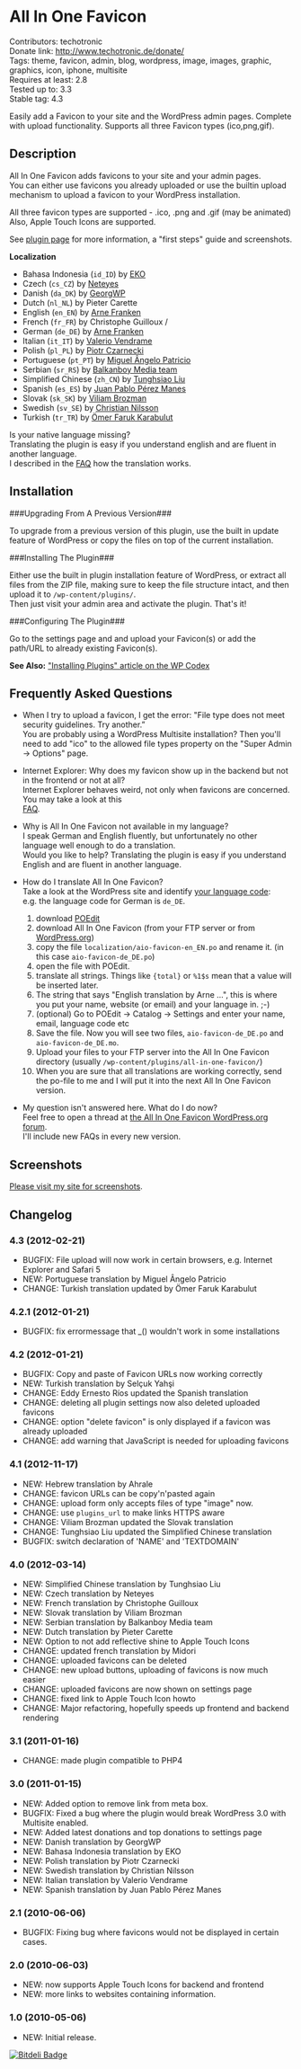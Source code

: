 # All In One Favicon #
Contributors: techotronic  
Donate link: http://www.techotronic.de/donate/  
Tags: theme, favicon, admin, blog, wordpress, image, images, graphic, graphics, icon, iphone, multisite  
Requires at least: 2.8  
Tested up to: 3.3  
Stable tag: 4.3

Easily add a Favicon to your site and the WordPress admin pages. Complete with upload functionality. Supports all three Favicon types (ico,png,gif).  

## Description ##

All In One Favicon adds favicons to your site and your admin pages.  
You can either use favicons you already uploaded or use the builtin upload mechanism to upload a favicon to your WordPress installation.  

All three favicon types are supported - .ico, .png and .gif (may be animated)  
Also, Apple Touch Icons are supported.  

See [plugin page](http://www.techotronic.de/plugins/all-in-one-favicon/) for more information, a "first steps" guide and screenshots.  

**Localization**  

* Bahasa Indonesia (`id_ID`) by [EKO](http://movableid.com/)
* Czech (`cs_CZ`) by [Neteyes](http://www.neteyes.cz)
* Danish (`da_DK`) by [GeorgWP](http://wordpress.blogos.dk/)
* Dutch (`nl_NL`) by Pieter Carette
* English (`en_EN`) by [Arne Franken](http://www.techotronic.de/)
* French (`fr_FR`) by Christophe Guilloux /
* German (`de_DE`) by [Arne Franken](http://www.techotronic.de/)
* Italian (`it_IT`) by [Valerio Vendrame](http://www.valeriovendrame.it/)
* Polish (`pl_PL`) by [Piotr Czarnecki](http://www.facebook.com/piniu69/)
* Portuguese (`pt_PT`) by [Miguel Ângelo Patricio](http://www.miguelpatricio.com/)
* Serbian (`sr_RS`) by [Balkanboy Media team](http://dralvaro.com/)
* Simplified Chinese (`zh_CN`) by [Tunghsiao Liu](http://sparanoid.com/)
* Spanish (`es_ES`) by [Juan Pablo Pérez Manes](mailto:jppm30@gmail.com)
* Slovak (`sk_SK`) by [Viliam Brozman](http://www.brozman.sk/blog)
* Swedish (`sv_SE`) by [Christian Nilsson](http://www.theindiaexperience.se/)
* Turkish (`tr_TR`) by [Ömer Faruk Karabulut](http://ramerta.com)

Is your native language missing?  
Translating the plugin is easy if you understand english and are fluent in another language.  
I described in the [FAQ](http://wordpress.org/extend/plugins/all-in-one-favicon/faq/) how the translation works.  

## Installation ##

###Upgrading From A Previous Version###

To upgrade from a previous version of this plugin, use the built in update feature of WordPress or copy the files on top of the current installation.  

###Installing The Plugin###

Either use the built in plugin installation feature of WordPress, or extract all files from the ZIP file, making sure to keep the file structure intact, and then upload it to `/wp-content/plugins/`.  
Then just visit your admin area and activate the plugin. That's it!  

###Configuring The Plugin###

Go to the settings page and and upload your Favicon(s) or add the path/URL to already existing Favicon(s).

**See Also:** ["Installing Plugins" article on the WP Codex](http://codex.wordpress.org/Managing_Plugins#Installing_Plugins)

## Frequently Asked Questions ##

* When I try to upload a favicon, I get the error: "File type does not meet security guidelines. Try another.”  
  You are probably using a WordPress Multisite installation? Then you'll need to add "ico" to the allowed file types property on the "Super Admin -> Options" page.

* Internet Explorer: Why does my favicon show up in the backend but not in the frontend or not at all?  
  Internet Explorer behaves weird, not only when favicons are concerned. You may take a look at this  
  [FAQ](http://jeffcode.blogspot.com/2007/12/why-doesnt-favicon-for-my-site-appear.html).

* Why is All In One Favicon not available in my language?  
  I speak German and English fluently, but unfortunately no other language well enough to do a translation.  
  Would you like to help? Translating the plugin is easy if you understand English and are fluent in another language.

* How do I translate All In One Favicon?  
  Take a look at the WordPress site and identify [your language code](http://codex.wordpress.org/WordPress_in_Your_Language):  
  e.g. the language code for German is `de_DE`.

  1. download [POEdit](http://www.poedit.net/)
  2. download All In One Favicon (from your FTP server or from [WordPress.org](http://wordpress.org/extend/plugins/all-in-one-favicon/))
  3. copy the file `localization/aio-favicon-en_EN.po` and rename it. (in this case `aio-favicon-de_DE.po`)
  4. open the file with POEdit.
  5. translate all strings. Things like `{total}` or `%1$s` mean that a value will be inserted later.
  6. The string that says "English translation by Arne ...", this is where you put your name, website (or email) and your language in. ;-)
  7. (optional) Go to POEdit -> Catalog -> Settings and enter your name, email, language code etc
  8. Save the file. Now you will see two files, `aio-favicon-de_DE.po` and `aio-favicon-de_DE.mo`.
  9. Upload your files to your FTP server into the All In One Favicon directory (usually `/wp-content/plugins/all-in-one-favicon/`)
  10. When you are sure that all translations are working correctly, send the po-file to me and I will put it into the next All In One Favicon version.


* My question isn't answered here. What do I do now?  
  Feel free to open a thread at [the All In One Favicon WordPress.org forum](http://wordpress.org/tags/all-in-one-favicon?forum_id=10#postform).  
  I'll include new FAQs in every new version.

## Screenshots ##

[Please visit my site for screenshots](http://www.techotronic.de/plugins/all-in-one-favicon/).

## Changelog ##
### 4.3 (2012-02-21) ###
* BUGFIX: File upload will now work in certain browsers, e.g. Internet Explorer and Safari 5
* NEW: Portuguese translation by Miguel Ângelo Patricio
* CHANGE: Turkish translation updated by Ömer Faruk Karabulut

### 4.2.1 (2012-01-21) ###
* BUGFIX: fix errormessage that _() wouldn't work in some installations

### 4.2 (2012-01-21) ###
* BUGFIX: Copy and paste of Favicon URLs now working correctly
* NEW: Turkish translation by Selçuk Yahşi
* CHANGE: Eddy Ernesto Ríos updated the Spanish translation
* CHANGE: deleting all plugin settings now also deleted uploaded favicons
* CHANGE: option "delete favicon" is only displayed if a favicon was already uploaded
* CHANGE: add warning that JavaScript is needed for uploading favicons

### 4.1 (2012-11-17) ###
* NEW: Hebrew translation by Ahrale
* CHANGE: favicon URLs can be copy'n'pasted again
* CHANGE: upload form only accepts files of type "image" now.
* CHANGE: use `plugins_url` to make links HTTPS aware
* CHANGE: Viliam Brozman updated the Slovak translation
* CHANGE: Tunghsiao Liu updated the Simplified Chinese translation
* BUGFIX: switch declaration of 'NAME' and 'TEXTDOMAIN'

### 4.0 (2012-03-14) ###
* NEW: Simplified Chinese translation by Tunghsiao Liu
* NEW: Czech translation by Neteyes
* NEW: French translation by Christophe Guilloux
* NEW: Slovak translation by Viliam Brozman
* NEW: Serbian translation by Balkanboy Media team
* NEW: Dutch translation by Pieter Carette
* NEW: Option to not add reflective shine to Apple Touch Icons
* CHANGE: updated french translation by Midori
* CHANGE: uploaded favicons can be deleted
* CHANGE: new upload buttons, uploading of favicons is now much easier
* CHANGE: uploaded favicons are now shown on settings page
* CHANGE: fixed link to Apple Touch Icon howto
* CHANGE: Major refactoring, hopefully speeds up frontend and backend rendering

### 3.1 (2011-01-16) ###
* CHANGE: made plugin compatible to PHP4

### 3.0 (2011-01-15) ###
* NEW: Added option to remove link from meta box.
* BUGFIX: Fixed a bug where the plugin would break WordPress 3.0 with Multisite enabled.
* NEW: Added latest donations and top donations to settings page
* NEW: Danish translation by GeorgWP
* NEW: Bahasa Indonesia translation by EKO
* NEW: Polish translation by Piotr Czarnecki
* NEW: Swedish translation by Christian Nilsson
* NEW: Italian translation by Valerio Vendrame
* NEW: Spanish translation by Juan Pablo Pérez Manes

### 2.1 (2010-06-06) ###
* BUGFIX: Fixing bug where favicons would not be displayed in certain cases.

### 2.0 (2010-06-03) ###
* NEW: now supports Apple Touch Icons for backend and frontend
* NEW: more links to websites containing information.

### 1.0 (2010-05-06) ###
* NEW: Initial release.


[![Bitdeli Badge](https://d2weczhvl823v0.cloudfront.net/afranken/all-in-one-favicon/trend.png)](https://bitdeli.com/free "Bitdeli Badge")

